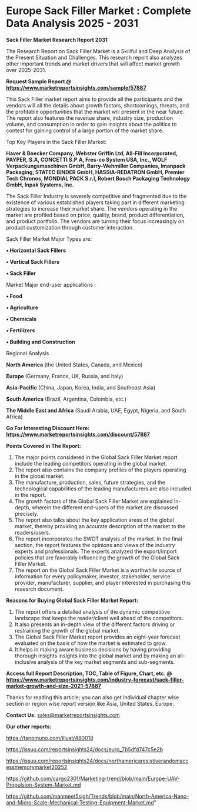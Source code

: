 # Europe Sack Filler Market : Complete Data Analysis 2025 - 2031

<strong>Sack Filler Market Research Report 2031</strong>

The Research Report on Sack Filler Market is a Skillful and Deep Analysis of the Present Situation and Challenges. This research report also analyzes other important trends and market drivers that will affect market growth over 2025-2031.

<strong>Request Sample Report @ <a href=https://www.marketreportsinsights.com/sample/57887>https://www.marketreportsinsights.com/sample/57887</a></strong>

This Sack Filler market report aims to provide all the participants and the vendors will all the details about growth factors, shortcomings, threats, and the profitable opportunities that the market will present in the near future. The report also features the revenue share, industry size, production volume, and consumption in order to gain insights about the politics to contest for gaining control of a large portion of the market share.

Top Key Players in the Sack Filler Market:

<strong>Haver & Boecker Company, Webster Griffin Ltd, All-Fill Incorporated, PAYPER, S.A, CONCETTI S.P.A, Fres-co System USA, Inc., WOLF Verpackungsmaschinen GmbH, Barry-Wehmiller Companies, Imanpack Packaging, STATEC BINDER GmbH, HASSIA-REDATRON GmbH, Premier Tech Chronos, MONDIAL PACK S.r.l, Robert Bosch Packaging Technology GmbH, Inpak Systems, Inc.</strong>

The Sack Filler Industry is severely competitive and fragmented due to the existence of various established players taking part in different marketing strategies to increase their market share. The vendors operating in the market are profiled based on price, quality, brand, product differentiation, and product portfolio. The vendors are turning their focus increasingly on product customization through customer interaction.

Sack Filler Market Major Types are:

<strong>• Horizontal Sack Fillers

• Vertical Sack Fillers

• Sack Filler</strong>

Market Major end-user applications :

<strong>• Food

• Agriculture

• Chemicals

• Fertilizers

• Building and Construction</strong>

Regional Analysis

</u><strong><b>North America</b></strong> (the United States, Canada, and Mexico)

<strong><b>Europe </b></strong>(Germany, France, UK, Russia, and Italy)

<strong><b>Asia-Pacific</b></strong> (China, Japan, Korea, India, and Southeast Asia)

<strong><b>South America</b></strong> (Brazil, Argentina, Colombia, etc.)

<strong><b>The Middle East and Africa</b></strong> (Saudi Arabia, UAE, Egypt, Nigeria, and South Africa)

<strong>Go For Interesting Discount Here: <a href=https://www.marketreportsinsights.com/discount/57887>https://www.marketreportsinsights.com/discount/57887</a></strong>

<strong>Points Covered in The Report:</strong>
<ol>
  <li>The major points considered in the Global Sack Filler Market report include the leading competitors operating in the global market.</li>
  <li>The report also contains the company profiles of the players operating in the global market.</li>
  <li>The manufacture, production, sales, future strategies, and the technological capabilities of the leading manufacturers are also included in the report.</li>
  <li>The growth factors of the Global Sack Filler Market are explained in-depth, wherein the different end-users of the market are discussed precisely.</li>
  <li>The report also talks about the key application areas of the global market, thereby providing an accurate description of the market to the readers/users.</li>
  <li>The report incorporates the SWOT analysis of the market. In the final section, the report features the opinions and views of the industry experts and professionals. The experts analyzed the export/import policies that are favorably influencing the growth of the Global Sack Filler Market.</li>
  <li>The report on the Global Sack Filler Market is a worthwhile source of information for every policymaker, investor, stakeholder, service provider, manufacturer, supplier, and player interested in purchasing this research document.</li>
</ol>
<strong>Reasons for Buying Global Sack Filler Market Report:</strong>

<ol>
  <li>The report offers a detailed analysis of the dynamic competitive landscape that keeps the reader/client well ahead of the competitors.</li>
  <li>It also presents an in-depth view of the different factors driving or restraining the growth of the global market.</li>
  <li>The Global Sack Filler Market report provides an eight-year forecast evaluated on the basis of how the market is estimated to grow.</li>
  <li>It helps in making aware business decisions by having providing thorough insights insights into the global market and by making an all-inclusive analysis of the key market segments and sub-segments.</li>
</ol>
<strong>Access full Report Description, TOC, Table of Figure, Chart, etc. @ <a href=https://www.marketreportsinsights.com/industry-forecast/sack-filler-market-growth-and-size-2021-57887>https://www.marketreportsinsights.com/industry-forecast/sack-filler-market-growth-and-size-2021-57887</a></strong>


Thanks for reading this article; you can also get individual chapter wise section or region wise report version like Asia, United States, Europe.

<strong>Contact Us:</strong>
sales@marketreportsinsights.com

<strong>Our other reports:</strong>

<a href=https://tanomuno.com/illust/480018>https://tanomuno.com/illust/480018</a>

<a href=https://issuu.com/reportsinsights24/docs/euro_7b5dfd747c5e2b>https://issuu.com/reportsinsights24/docs/euro_7b5dfd747c5e2b</a>

<a href=https://issuu.com/reportsinsights24/docs/northamericaresistiverandomaccessmemorymarket20252>https://issuu.com/reportsinsights24/docs/northamericaresistiverandomaccessmemorymarket20252</a>

<a href=https://github.com/cargo2301/Marketing-trend/blob/main/Europe-UAV-Propulsion-System-Market.md>https://github.com/cargo2301/Marketing-trend/blob/main/Europe-UAV-Propulsion-System-Market.md</a>

<a href=https://github.com/manmeet5sigh/Trends/blob/main/North-America-Nano-and-Micro-Scale-Mechanical-Testing-Equipment-Market.md>https://github.com/manmeet5sigh/Trends/blob/main/North-America-Nano-and-Micro-Scale-Mechanical-Testing-Equipment-Market.md</a>"
